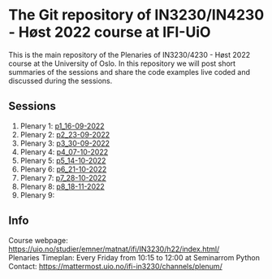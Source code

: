 # The Git repository of IN3230/IN4230 - Høst 2022 course at IFI-UiO #

This is the main repository of the Plenaries of IN3230/4230 - Høst 2022 course
at the University of Oslo. In this repository we will post short summaries of
the sessions and share the code examples live coded and discussed during the
sessions.

## Sessions ##

  1. Plenary 1: [p1_16-09-2022](p1_16-09-2022/)
  2. Plenary 2: [p2_23-09-2022](p2_23-09-2022/)
  3. Plenary 3: [p3_30-09-2022](p3_30-09-2022/)
  4. Plenary 4: [p4_07-10-2022](p4_07-10-2022/)
  5. Plenary 5: [p5_14-10-2022](p5_14-10-2022/)
  6. Plenary 6: [p6_21-10-2022](p6_21-10-2022/)
  7. Plenary 7: [p7_28-10-2022](p7_28-10-2022/)
  8. Plenary 8: [p8_18-11-2022](p8_18-11-2022/)
  9. Plenary 9:

## Info ##

Course webpage: <https://uio.no/studier/emner/matnat/ifi/IN3230/h22/index.html/>  
Plenaries Timeplan: Every Friday from 10:15 to 12:00 at Seminarrom Python  
Contact: <https://mattermost.uio.no/ifi-in3230/channels/plenum/>
